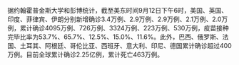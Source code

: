 据约翰霍普金斯大学和彭博统计，截至美东时间9月12日下午6时，美国、英国、印度、菲律宾、伊朗分别新增确诊3.4万例、2.9万例、2.9万例、2.1万例、2.0万例，累计确诊4095万例、726万例、3324万例、223万例、530万例，疫苗接种完毕比率为53.7%、65.7%、12.5%、15.0%、11.6%。此外，巴西、俄罗斯、法国、土耳其、阿根廷、哥伦比亚、西班牙、意大利、印尼、德国累计确诊超过400万例。目前全球累计确诊2.25亿例，累计死亡463万例。